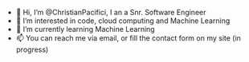 - 👋 Hi, I’m @ChristianPacifici, I an a Snr. Software Engineer
- 👀 I’m interested in code, cloud computing and Machine Learning
- 🌱 I’m currently learning Machine Learning
- 📫 You can reach me via email, or fill the contact form on my site (in progress)

<!---
You can find some code and projects (most of them in progress) for really different purposes.
--->
